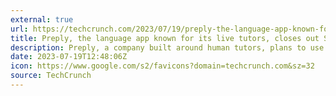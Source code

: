 ```yaml
---
external: true
url: https://techcrunch.com/2023/07/19/preply-the-language-app-known-for-its-live-tutors-closes-out-series-c-at-120m-and-doubles-down-on-ai/
title: Preply, the language app known for its live tutors, closes out Series C at $120M and doubles down on AI
description: Preply, a company built around human tutors, plans to use the funding to double down on artificial intelligence.
date: 2023-07-19T12:48:06Z
icon: https://www.google.com/s2/favicons?domain=techcrunch.com&sz=32
source: TechCrunch
---
```

